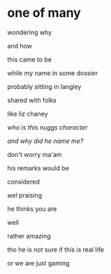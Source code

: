 # one of many

wondering why

and how

this came to be

while my name in some dossier

probably sitting in langley

shared with folks

like liz chaney

_who is this nuggs character_

_and why did he name me?_

don't worry ma'am

his remarks would be 

considered

_wel_ praising

he thinks you are

well

rather amazing

tho he is not sure if this is real life

or we are just gaming